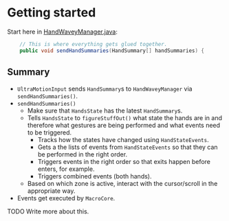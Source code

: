 # Getting started

Start here in [HandWaveyManager.java](https://github.com/ksandom/handWavey/blob/main/src/main/java/handWavey/HandWaveyManager.java):

```java
    // This is where everything gets glued together.
    public void sendHandSummaries(HandSummary[] handSummaries) {
```

## Summary

* `UltraMotionInput` sends `HandSummary`s to `HandWaveyManager` via `sendHandSummaries()`.
* `sendHandSummaries()`
    * Make sure that `HandsState` has the latest `HandSummary`s.
    * Tells `HandsState` to `figureStuffOut()` what state the hands are in and therefore what gestures are being performed and what events need to be triggered.
        * Tracks how the states have changed using `HandStateEvents`.
        * Gets a the lists of events from `HandStateEvents` so that they can be performed in the right order.
        * Triggers events in the right order so that exits happen before enters, for example.
        * Triggers combined events (both hands).
    * Based on which zone is active, interact with the cursor/scroll in the appropriate way.
* Events get executed by `MacroCore`.

TODO Write more about this.
